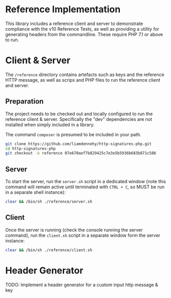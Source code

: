 Reference Implementation
=========================

This library includes a reference client and server to demonstrate compliance
with the v10 Reference Tests, as well as providing a utility for generating
headers from the commandline. These require PHP 7.1 or above to run.

# Client & Server

The ``/reference`` directory contains artefacts such as keys and the reference
HTTP message, as well as scrips and PHP files to run the reference client
and server.

## Preparation

The project needs to be checked out and locally configured to run the
reference client & server. Specifically the "dev" dependencies are not
installed when simply included in a library.

The command ``composer`` is presumed to be included in your path.

```sh
git clone https://github.com/liamdennehy/http-signatures-php.git
cd http-signatures-php
git checkout -b reference 07e670aef7b829425c7e3e5b5936b683b871c586
```

## Server

To start the server, run the ``server.sh`` script in a dedicated window (note
this command will remain active until terminated with ``CTRL + C``, so MUST
be run in a separate shell instance):

```sh
clear && /bin/sh ./reference/server.sh
```

## Client

Once the server is running (check the console running the server command),
run the ``client.sh`` script in a separate window form the server instance:

```sh
clear && /bin/sh ./reference/client.sh
```

# Header Generator

TODO: Implement a header generator for a custom input http message & key
